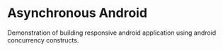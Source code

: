 # Asynchronous Android
Demonstration of building responsive android application using android concurrency constructs.
